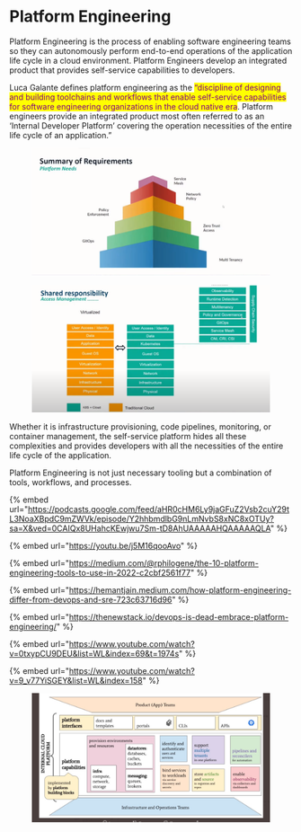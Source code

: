 # Platform Engineering

Platform Engineering is the process of enabling software engineering teams so they can autonomously perform end-to-end operations of the application life cycle in a cloud environment. Platform Engineers develop an integrated product that provides self-service capabilities to developers.&#x20;

Luca Galante defines platform engineering as the <mark style="color:purple;">“discipline of designing and building toolchains and workflows that enable self-service capabilities for software engineering organizations in the cloud native era</mark>. Platform engineers provide an integrated product most often referred to as an ‘Internal Developer Platform’ covering the operation necessities of the entire life cycle of an application.”

<figure><img src="../../.gitbook/assets/image (1) (1) (1).png" alt=""><figcaption></figcaption></figure>

<figure><img src="../../.gitbook/assets/image (191).png" alt=""><figcaption></figcaption></figure>

Whether it is infrastructure provisioning, code pipelines, monitoring, or container management, the self-service platform hides all these complexities and provides developers with all the necessities of the entire life cycle of the application.&#x20;

Platform Engineering is not just‌ necessary tooling but a combination of tools, workflows, and processes.

{% embed url="https://podcasts.google.com/feed/aHR0cHM6Ly9jaGFuZ2Vsb2cuY29tL3NoaXBpdC9mZWVk/episode/Y2hhbmdlbG9nLmNvbS8xNC8xOTUy?sa=X&ved=0CAIQx8UHahcKEwjwu7Sm-tD8AhUAAAAAHQAAAAAQLA" %}

{% embed url="https://youtu.be/j5M16qooAvo" %}

{% embed url="https://medium.com/@rphilogene/the-10-platform-engineering-tools-to-use-in-2022-c2cbf2561f77" %}

{% embed url="https://hemantjain.medium.com/how-platform-engineering-differ-from-devops-and-sre-723c63716d96" %}

{% embed url="https://thenewstack.io/devops-is-dead-embrace-platform-engineering/" %}

{% embed url="https://www.youtube.com/watch?v=0txypCU9DEU&list=WL&index=69&t=1974s" %}

{% embed url="https://www.youtube.com/watch?v=9_v77YiSGEY&list=WL&index=158" %}

<figure><img src="../../.gitbook/assets/image (1) (1) (1) (1) (1).png" alt=""><figcaption></figcaption></figure>
